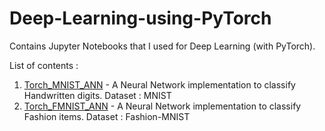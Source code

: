 # Deep-Learning-using-PyTorch
Contains Jupyter Notebooks that I used for Deep Learning (with PyTorch). 

List of contents :
1. [Torch_MNIST_ANN](https://github.com/mrinal069/Deep-Learning-using-PyTorch/blob/main/Torch_MNIST_ANN.ipynb) - A Neural Network implementation to classify Handwritten digits. Dataset : MNIST
2. [Torch_FMNIST_ANN](https://github.com/mrinal069/Deep-Learning-using-PyTorch/blob/main/Torch_FMNIST_ANN.ipynb) - A Neural Network implementation to classify Fashion items. Dataset : Fashion-MNIST
